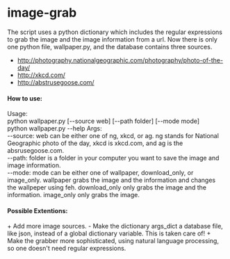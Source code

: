 # image-grab
The script uses a python dictionary which includes the regular expressions to grab the image and the image information from a url. Now there is only one python file, wallpaper.py, and the database contains three sources.
+ http://photography.nationalgeographic.com/photography/photo-of-the-day/
+ http://xkcd.com/
+ http://abstrusegoose.com/

<h4>How to use:</h4>
Usage:<br>
python wallpaper.py [--source web] [--path folder] [--mode mode]<br>
python wallpaper.py --help
Args:<br>
  --source: web can be either one of ng, xkcd, or ag. ng stands for National Geographic photo of the day, xkcd is xkcd.com, and ag is the absrusegoose.com.<br>
  --path: folder is a folder in your computer you want to save the image and image information.<br>
  --mode: mode can be either one of wallpaper, download_only, or image_only. wallpaper grabs the image and the information and changes the wallpeper using feh. download_only only grabs the image and the information. image_only only grabs the image.<br>

<h4>Possible Extentions:</h4>
+ Add more image sources.
- Make the dictionary args_dict a database file, like json, instead of a global dictionary variable. This is taken care of!
+ Make the grabber more sophisticated, using natural language processing, so one doesn't need regular expressions.
